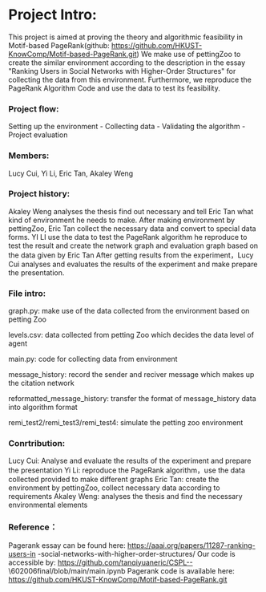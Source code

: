 # Project Intro:
This project is aimed at proving the theory and algorithmic feasibility in Motif-based PageRank(github: https://github.com/HKUST-KnowComp/Motif-based-PageRank.git) We make use of pettingZoo to create the similar environment according to the description in the essay "Ranking Users in Social Networks with Higher-Order Structures" for collecting the data from this environment. Furthermore, we reproduce the PageRank Algorithm Code and use the data to test its feasibility.

### Project flow:
Setting up the environment - Collecting data - Validating the algorithm - Project evaluation

### Members:
Lucy Cui, Yi Li, Eric Tan, Akaley Weng

### Project history:
Akaley Weng analyses the thesis find out necessary and tell Eric Tan what kind of environment he needs to make.
After making environment by pettingZoo, Eric Tan collect the necessary data and convert to special data forms.
YI LI use the data to test the PageRank algorithm he reproduce to test the result and create the network graph and evaluation graph based on the data given by Eric Tan
After getting results from the experiment，Lucy Cui analyses and evaluates the results of the experiment and make prepare the presentation.


### File intro:
graph.py: make use of the data collected from the environment based on petting Zoo

levels.csv: data collected from petting Zoo which decides the data level of agent

main.py: code for collecting data from environment

message_history: record the sender and reciver message which makes up the citation network

reformatted_message_history: transfer the format of message_history data into algorithm format

remi_test2/remi_test3/remi_test4: simulate the petting zoo environment


### Conrtribution:
Lucy Cui: Analyse and evaluate the results of the experiment and prepare the presentation
Yi Li: reproduce the PageRank algorithm，use the data collected provided to make different graphs
Eric Tan: create the environment by pettingZoo, collect necessary data according to requirements
Akaley Weng: analyses the thesis and find the necessary environmental elements


### Reference：
Pagerank essay can be found here:
https://aaai.org/papers/11287-ranking-users-in -social-networks-with-higher-order-structures/
Our code is accessible by:
https://github.com/tanqiyuaneric/CSPL-- \602006final/blob/main/main.ipynb
Pagerank code is available here:
https://github.com/HKUST-KnowComp/Motif-based-PageRank.git


